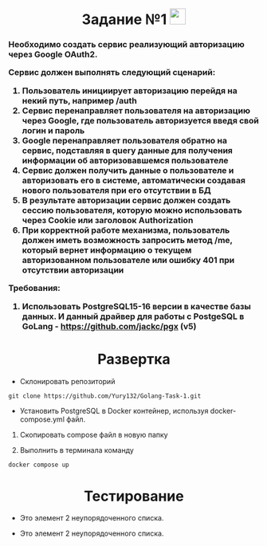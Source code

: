 <h1 align="center">Задание №1 
<img src="https://github.com/blackcater/blackcater/raw/main/images/Hi.gif" height="32"/></h1>
<h3 align="left">Необходимо создать сервис реализующий авторизацию через Google OAuth2.

Сервис должен выполнять следующий сценарий:
1.	Пользователь инициирует авторизацию перейдя на некий путь, например /auth
2.	Сервис перенаправляет пользователя на авторизацию через Google, где пользователь авторизуется введя свой логин и пароль
3.	Google перенаправляет пользователя обратно на сервис, подставляя в query данные для получения информации об авторизовавшемся пользователе
4.	Сервис должен получить данные о пользователе и авторизовать его в системе, автоматически создавая нового пользователя при его отсутствии в БД
5.	В результате авторизации сервис должен создать сессию пользователя, которую можно использовать через Cookie или заголовок Authorization
6.	При корректной работе механизма, пользователь должен иметь возможность запросить метод /me, который вернет информацию о текущем авторизованном пользователе или ошибку 401 при отсутствии авторизации

Требования:
1.	Использовать PostgreSQL15-16 версии в качестве базы данных. И данный драйвер для работы с PostgeSQL в GoLang - https://github.com/jackc/pgx (v5)
</h3>

<h1 align="center">Развертка</h1>

- Склонировать репозиторий
```
git clone https://github.com/Yury132/Golang-Task-1.git
```
- Установить PostgreSQL в Docker контейнер, используя docker-compose.yml файл.
  
1. Скопировать compose файл в новую папку
  
2. Выполнить в терминала команду
```
docker compose up
```



<h1 align="center">Тестирование</h1>

- Это элемент 2 неупорядоченного списка.

- Это элемент 2 неупорядоченного списка.
